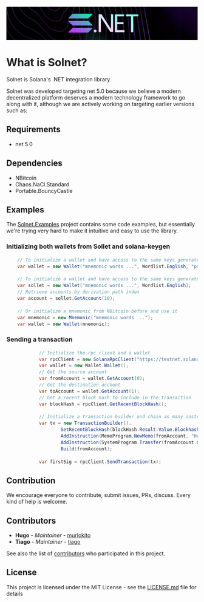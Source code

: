 ![solnet](docs/assets/solnet-horizontal.png)

# What is Solnet?

Solnet is Solana's .NET integration library.

Solnet was developed targeting net 5.0 because we believe a modern decentralized platform deserves a modern technology framework to go along with it, although we are actively working on targeting earlier versions such as:

## Requirements
- net 5.0

## Dependencies
- NBitcoin
- Chaos.NaCl.Standard
- Portable.BouncyCastle

## Examples

The [Solnet.Examples](https://github.com/bmresearch/Solnet/src/Solnet.Examples/) project contains some code examples, but essentially we're trying very hard to
make it intuitive and easy to use the library.

### Initializing both wallets from Sollet and solana-keygen

```c#
    // To initialize a wallet and have access to the same keys generated in solana-keygen
    var wallet = new Wallet("mnemonic words ...", Wordlist.English, "passphrase");
    
    // To initialize a wallet and have access to the same keys generated in sollet
    var sollet = new Wallet("mnemonic words ...", Wordlist.English);
    // Retrieve accounts by derivation path index
    var account = sollet.GetAccount(10);
    
    // Or initialize a mnemonic from NBitcoin before and use it
    var mnemonic = new Mnemonic("mnemonic words ...");
    var wallet = new Wallet(mnemonic);

``` 

### Sending a transaction

```c#
            // Initialize the rpc client and a wallet
            var rpcClient = new SolanaRpcClient("https://testnet.solana.com");
            var wallet = new Wallet.Wallet();
            // Get the source account
            var fromAccount = wallet.GetAccount(0);
            // Get the destination account
            var toAccount = wallet.GetAccount(1);
            // Get a recent block hash to include in the transaction
            var blockHash = rpcClient.GetRecentBlockHash();
            
            // Initialize a transaction builder and chain as many instructions as you want before building the message
            var tx = new TransactionBuilder().
                    SetRecentBlockHash(blockHash.Result.Value.Blockhash).
                    AddInstruction(MemoProgram.NewMemo(fromAccount, "Hello from Sol.Net :)")).
                    AddInstruction(SystemProgram.Transfer(fromAccount.GetPublicKey, toAccount.GetPublicKey, 100000)).
                    Build(fromAccount);
            
            var firstSig = rpcClient.SendTransaction(tx);
```


## Contribution

We encourage everyone to contribute, submit issues, PRs, discuss. Every kind of help is welcome.

## Contributors

* **Hugo** - *Maintainer* - [murlokito](https://github.com/murlokito)
* **Tiago** - *Maintainer* - [tiago](https://github.com/tiago18c)

See also the list of [contributors](https://github.com/bmresearch/Solnet/contributors) who participated in this project.

## License

This project is licensed under the MIT License - see the [LICENSE.md](https://github.com/bmresearch/Solnet/LICENSE.md) file for details
